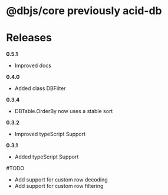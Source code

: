 # @dbjs/core previously acid-db

# Releases

**0.5.1**
 + Improved docs

**0.4.0**
 + Added class DBFilter

**0.3.4**
 + DBTable.OrderBy now uses a stable sort

**0.3.2**
 + Improved typeScript Support

**0.3.1**
 + Added typeScript Support

#TODO
+ Add support for custom row decoding
+ Add support for custom row filtering

